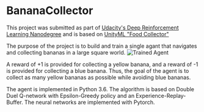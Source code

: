 [//]: # (Image References)
[image1]: https://user-images.githubusercontent.com/10624937/42135619-d90f2f28-7d12-11e8-8823-82b970a54d7e.gif "Trained Agent"

# BananaCollector
This project was submitted as part of [Udacity's Deep Reinforcement Learning Nanodegree](https://www.udacity.com/course/deep-reinforcement-learning-nanodegree--nd893) and is based on [UnityML "Food Collector"](https://github.com/Unity-Technologies/ml-agents/blob/master/docs/Learning-Environment-Examples.md#food-collector)

The purpose of the project is to build and train a single agant that navigates and collecting bananas in a large square world.
![Trained Agent][image1]

A reward of +1 is provided for collecting a yellow banana, and a reward of -1 is provided for collecting a blue banana. Thus, the goal of the agent is to collect as many yellow bananas as possible while avoiding blue bananas.

The agent is implemented in Python 3.6. The algorithm is based on Double Duel Q-network with Epsilon-Greedy policy and an Experience-Replay-Buffer. The neural networks are implemented with Pytorch.




